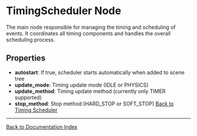 # TimingScheduler Node
The main node responsible for managing the timing and scheduling of events. It coordinates all timing components and handles the overall scheduling process.
## Properties
- **autostart**: If true, scheduler starts automatically when added to scene tree
- **update_mode**: Timing update mode (IDLE or PHYSICS)
- **update_method**: Timing update method (currently only TIMER supported)
- **stop_method**: Stop method (HARD_STOP or SOFT_STOP)
[Back to Timing Scheduler](timing_scheduler_overview.md)
---
[Back to Documentation Index](_sidebar.md)
